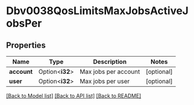 # Dbv0038QosLimitsMaxJobsActiveJobsPer

## Properties

Name | Type | Description | Notes
------------ | ------------- | ------------- | -------------
**account** | Option<**i32**> | Max jobs per account | [optional]
**user** | Option<**i32**> | Max jobs per user | [optional]

[[Back to Model list]](../README.md#documentation-for-models) [[Back to API list]](../README.md#documentation-for-api-endpoints) [[Back to README]](../README.md)


